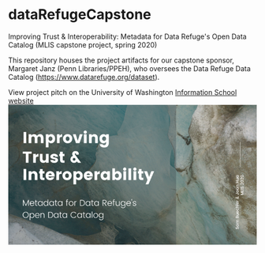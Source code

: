 # dataRefugeCapstone
Improving Trust &amp; Interoperability: Metadata for Data Refuge's Open Data Catalog (MLIS capstone project, spring 2020)

This repository houses the project artifacts for our capstone sponsor, Margaret Janz (Penn Libraries/PPEH), who oversees the Data Refuge Data Catalog (https://www.datarefuge.org/dataset).

View project pitch on the University of Washington [Information School website](https://ischool.uw.edu/capstone/projects/2020/improving-trust-interoperability-metadata-data-refuges-open-data-catalog?fbclid=IwAR0zwh-mtn0J8ECdmbVb23Vyw5uXSPYExJQ3aA-Twzetmofn9oZFAEQNqvE)
![Data Refuge capstone project presentation](HuaBuechler_presentationS1.png)
